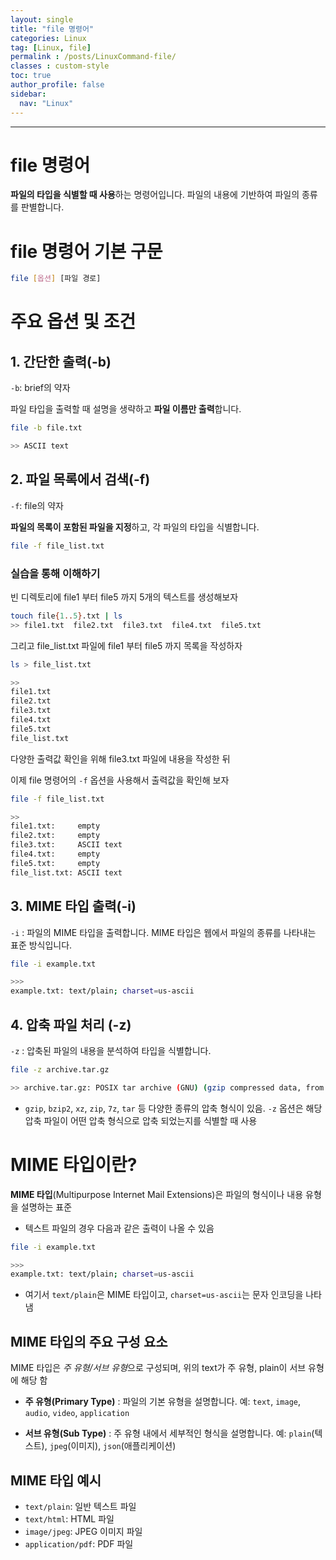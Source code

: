 ```yaml
---
layout: single
title: "file 명령어"
categories: Linux
tag: [Linux, file]
permalink : /posts/LinuxCommand-file/
classes : custom-style
toc: true
author_profile: false
sidebar:
  nav: "Linux"
---
```


<hr>

# file 명령어

**파일의 타입을 식별할 때 사용**하는 명령어입니다. 파일의 내용에 기반하여 파일의 종류를 판별합니다.

# file 명령어 기본 구문

```bash
file [옵션] [파일 경로]
```

# 주요 옵션 및 조건

## 1. 간단한 출력(-b)

`-b`: brief의 약자

파일 타입을 출력할 때 설명을 생략하고 **파일 이름만 출력**합니다.

```bash
file -b file.txt

>> ASCII text
```

## 2. 파일 목록에서 검색(-f)

`-f`: file의 약자

**파일의 목록이 포함된 파일을 지정**하고, 각 파일의 타입을 식별합니다.

```bash
file -f file_list.txt
```

### 실습을 통해 이해하기

빈 디렉토리에 file1 부터 file5 까지 5개의 텍스트를 생성해보자

  ```bash
  touch file{1..5}.txt | ls
  >> file1.txt  file2.txt  file3.txt  file4.txt  file5.txt
  ```

그리고 file_list.txt 파일에 file1 부터 file5 까지 목록을 작성하자

  ```bash
  ls > file_list.txt

  >>  
  file1.txt
  file2.txt
  file3.txt
  file4.txt
  file5.txt
  file_list.txt
  ```

다양한 출력값 확인을 위해 file3.txt 파일에 내용을 작성한 뒤

이제 file 명령어의 `-f` 옵션을 사용해서 출력값을 확인해 보자

  ```bash
  file -f file_list.txt

  >>
  file1.txt:     empty
  file2.txt:     empty
  file3.txt:     ASCII text
  file4.txt:     empty
  file5.txt:     empty
  file_list.txt: ASCII text
  ```

## 3. MIME 타입 출력(-i)

`-i` : 파일의 MIME 타입을 출력합니다. MIME 타입은 웹에서 파일의 종류를 나타내는 표준 방식입니다.

```bash
file -i example.txt

>>>
example.txt: text/plain; charset=us-ascii
```

## 4. 압축 파일 처리 (-z)

`-z` : 압축된 파일의 내용을 분석하여 타입을 식별합니다.

```bash
file -z archive.tar.gz

>> archive.tar.gz: POSIX tar archive (GNU) (gzip compressed data, from Unix)
```

- `gzip`, `bzip2`, `xz`, `zip`, `7z`, `tar` 등 다양한 종류의 압축 형식이 있음. `-z` 옵션은 해당 압축 파일이 어떤 압축 형식으로 압축 되었는지를 식별할 때 사용

# MIME 타입이란?

**MIME 타입**(Multipurpose Internet Mail Extensions)은 파일의 형식이나 내용 유형을 설명하는 표준

- 텍스트 파일의 경우 다음과 같은 출력이 나올 수 있음

```bash
file -i example.txt

>>>
example.txt: text/plain; charset=us-ascii
```

- 여기서 `text/plain`은 MIME 타입이고, `charset=us-ascii`는 문자 인코딩을 나타냄

## MIME 타입의 주요 구성 요소

MIME 타입은 *주 유형/서브 유형*으로 구성되며, 위의 text가 주 유형, plain이 서브 유형에 해당 함

- **주 유형(Primary Type)** : 파일의 기본 유형을 설명합니다. 예: `text`, `image`, `audio`, `video`, `application`

- **서브 유형(Sub Type)** : 주 유형 내에서 세부적인 형식을 설명합니다. 예: `plain`(텍스트), `jpeg`(이미지), `json`(애플리케이션)

## MIME 타입 예시

- `text/plain`: 일반 텍스트 파일
- `text/html`: HTML 파일
- `image/jpeg`: JPEG 이미지 파일
- `application/pdf`: PDF 파일
